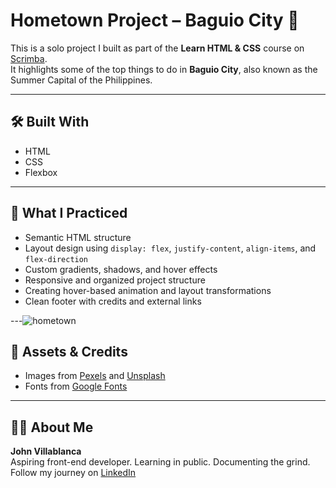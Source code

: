 # Hometown Project – Baguio City 🌄

This is a solo project I built as part of the **Learn HTML & CSS** course on [Scrimba](https://scrimba.com).  
It highlights some of the top things to do in **Baguio City**, also known as the Summer Capital of the Philippines.

---

## 🛠️ Built With

- HTML
- CSS
- Flexbox  

---

## 🎯 What I Practiced

- Semantic HTML structure  
- Layout design using `display: flex`, `justify-content`, `align-items`, and `flex-direction`  
- Custom gradients, shadows, and hover effects  
- Responsive and organized project structure  
- Creating hover-based animation and layout transformations
- Clean footer with credits and external links  

---![hometown](https://github.com/user-attachments/assets/5abb3d2d-eb50-478b-a143-0ad4d76140c6)

## 📁 Assets & Credits

- Images from [Pexels](https://pexels.com) and [Unsplash](https://unsplash.com)  
- Fonts from [Google Fonts](https://fonts.google.com)

---

## 👨‍💻 About Me

**John Villablanca**  
Aspiring front-end developer. Learning in public. Documenting the grind.  
Follow my journey on [LinkedIn](https://www.linkedin.com/in/jvillblanca)
